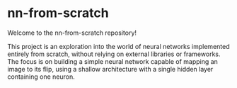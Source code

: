 # nn-from-scratch

Welcome to the nn-from-scratch repository! 

This project is an exploration into the world of neural networks implemented entirely from scratch, without relying on external libraries or frameworks. The focus is on building a simple neural network capable of mapping an image to its flip, using a shallow architecture with a single hidden layer containing one neuron.
